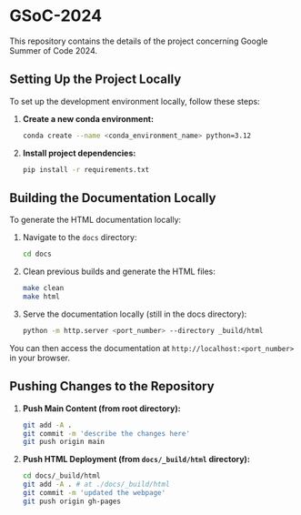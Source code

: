 # GSoC-2024
This repository contains the details of the project concerning Google Summer of Code 2024.

## Setting Up the Project Locally

To set up the development environment locally, follow these steps:

1. **Create a new conda environment:**
   ```bash
   conda create --name <conda_environment_name> python=3.12

2. **Install project dependencies:**
    ```bash
    pip install -r requirements.txt

## Building the Documentation Locally

To generate the HTML documentation locally:

1. Navigate to the `docs` directory:
   ```bash
   cd docs

2. Clean previous builds and generate the HTML files:
   ```bash
   make clean
   make html

3. Serve the documentation locally (still in the docs directory):
   ```bash
   python -m http.server <port_number> --directory _build/html

You can then access the documentation at `http://localhost:<port_number>` in your browser.

## Pushing Changes to the Repository

1. **Push Main Content (from root directory):**
   ```bash
   git add -A .
   git commit -m 'describe the changes here'
   git push origin main

2. **Push HTML Deployment (from `docs/_build/html` directory):**
   ```bash
   cd docs/_build/html
   git add -A . # at ./docs/_build/html
   git commit -m 'updated the webpage'
   git push origin gh-pages